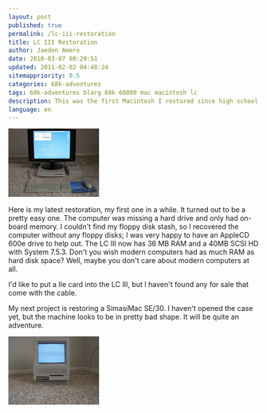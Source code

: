 ```yaml
---
layout: post
published: true
permalink: /lc-iii-restoration
title: LC III Restoration
author: Jaeden Amero
date: 2010-03-07 00:29:51
updated: 2011-02-02 04:48:24
sitemappriority: 0.5
categories: 68k-adventures
tags: 68k-adventures blarg 68k 68000 mac macintosh lc
description: This was the first Macintosh I restored since high school.
language: en
---
```

<a href="/files/pictures/lciii.jpg"><img src="/files/pictures/thumb/lciii.jpg" alt="The Macintosh LC III with a 24 inch LCD monitor on top of it" /></a>

<p>Here is my latest restoration, my first one in a while. It turned out to be a pretty easy one. The computer was missing a hard drive and only had on-board memory. I couldn't find my floppy disk stash, so I recovered the computer without any floppy disks; I was very happy to have an AppleCD 600e drive to help out. The LC III now has 36 MB RAM and a 40MB SCSI HD with System 7.5.3. Don't you wish modern computers had as much RAM as hard disk space? Well, maybe you don't care about modern computers at all.</p>

<p>I'd like to put a IIe card into the LC III, but I haven't found any for sale that come with the cable.<p>

<p>My next project is restoring a SimasiMac SE/30. I haven't opened the case yet, but the machine looks to be in pretty bad shape. It will be quite an adventure.</p>

<a href="/files/pictures/simasimacse30.jpg"><img src="/files/pictures/thumb/simasimacse30.jpg" alt="The Macintosh SE/30 displaying the simasimac symptoms." /></a>
